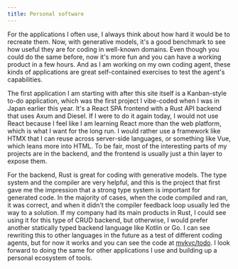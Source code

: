 ```yaml
---
title: Personal software
---
```


For the applications I often use, I always think about how hard it would be to recreate them. Now, with generative models, it's a good benchmark to see how useful they are for coding in well-known domains. Even though you could do the same before, now it's more fun and you can have a working product in a few hours. And as I am working on my own coding agent, these kinds of applications are great self-contained exercises to test the agent's capabilities. 

The first application I am starting with after this site itself is a Kanban-style to-do application, which was the first project I vibe-coded when I was in Japan earlier this year. It's a React SPA frontend with a Rust API backend that uses Axum and Diesel. If I were to do it again today, I would not use React because I feel like I am learning React more than the web platform, which is what I want for the long run. I would rather use a framework like HTMX that I can reuse across server-side languages, or something like Vue, which leans more into HTML. To be fair, most of the interesting parts of my projects are in the backend, and the frontend is usually just a thin layer to expose them.

For the backend, Rust is great for coding with generative models. The type system and the compiler are very helpful, and this is the project that first gave me the impression that a strong type system is important for generated code. In the majority of cases, when the code compiled and ran, it was correct, and when it didn't the compiler feedback loop usually led the way to a solution. If my company had its main products in Rust, I could see using it for this type of CRUD backend, but otherwise, I would prefer another statically typed backend language like Kotlin or Go. I can see rewriting this to other languages in the future as a test of different coding agents, but for now it works and you can see the code at [mvkvc/todo](https://github.com/mvkvc/todo). I look forward to doing the same for other applications I use and building up a personal ecosystem of tools.
